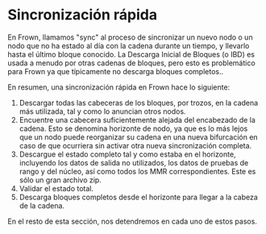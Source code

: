 # Sincronización rápida

En Frown, llamamos "sync" al proceso de sincronizar un nuevo nodo o un nodo que no ha estado al día con la cadena durante un 
tiempo, y llevarlo hasta el último bloque conocido. La Descarga Inicial de Bloques (o IBD) es usada a menudo por otras cadenas 
de bloques, pero esto es problemático para Frown ya que típicamente no descarga bloques completos..

En resumen, una sincronización rápida en Frown hace lo siguiente:

1. Descargar todas las cabeceras de los bloques, por trozos, en la cadena más utilizada, 
   tal y como lo anuncian otros nodos.
1. Encuentre una cabecera suficientemente alejada del encabezado de la cadena. Esto se denomina horizonte de nodo, ya que es lo 
   más lejos que un nodo puede reorganizar su cadena en una nueva bifurcación en caso de que ocurriera sin activar otra nueva 
   sincronización completa.
1. Descargue el estado completo tal y como estaba en el horizonte, incluyendo los datos de salida no utilizados, los datos de 
   pruebas de rango y del núcleo, así como todos los MMR correspondientes. Este es sólo un gran archivo zip.
1. Validar el estado total.
1. Descarga bloques completos desde el horizonte para llegar a la cabeza de la cadena.

En el resto de esta sección, nos detendremos en cada uno de estos pasos.
